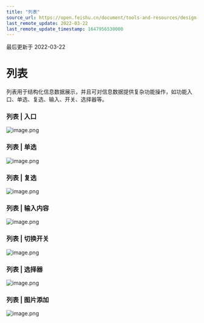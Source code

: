 ```yaml
---
title: "列表"
source_url: https://open.feishu.cn/document/tools-and-resources/design-specification/gadget-design-specification/visual-specifications/list
last_remote_update: 2022-03-22
last_remote_update_timestamp: 1647956530000
---
```

最后更新于 2022-03-22

# 列表
列表用于结构化信息数据展示，并且可对信息数据提供复杂功能操作，如功能入口、单选、复选、输入、开关、选择器等。

### 列表 | 入口

![image.png](https://sf3-cn.feishucdn.com/obj/open-platform-opendoc/eb2bd55ce6455df5748e19c30afecf3d_Rwz6WDEMT8.png?lazyload=true&width=1920&height=480)

### 列表 | 单选

![image.png](https://sf3-cn.feishucdn.com/obj/open-platform-opendoc/0c81cf248d7ff3786941563b2033b5d6_SMTbPy0ni9.png?lazyload=true&width=1920&height=576)

### 列表 | 复选

![image.png](https://sf3-cn.feishucdn.com/obj/open-platform-opendoc/feada7edd9236242c6eb23c35ffb8b1e_vUTMDOrBIM.png?lazyload=true&width=1920&height=768)

### 列表 | 输入内容

![image.png](https://sf3-cn.feishucdn.com/obj/open-platform-opendoc/ae29142e2e6ba25ab684b6a9cf122fcd_C1CVyGJvCU.png?lazyload=true&width=1920&height=1636)

### 列表 | 切换开关

![image.png](https://sf3-cn.feishucdn.com/obj/open-platform-opendoc/c97fda410bb84d7ae992e4ff4565a49b_IwjAignN0n.png?lazyload=true&width=1920&height=844)

### 列表 | 选择器

![image.png](https://sf3-cn.feishucdn.com/obj/open-platform-opendoc/9321ae76ce8311f9f60fac0704ce3690_oIZ4uEyXJd.png?lazyload=true&width=1920&height=288)

### 列表 | 图片添加

![image.png](https://sf3-cn.feishucdn.com/obj/open-platform-opendoc/dbf5fac1f10cd0370954e7a021cdb385_AyCLFL6Sol.png?lazyload=true&width=1920&height=646)
